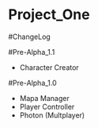# Project_One

#ChangeLog

#Pre-Alpha_1.1
* Character Creator


#Pre-Alpha_1.0
* Mapa Manager
* Player Controller
* Photon (Multplayer)
